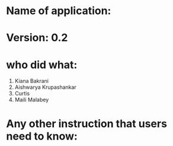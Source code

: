 # Name of application: 
# Version: 0.2

# who did what:
1. Kiana Bakrani
2. Aishwarya Krupashankar 
3. Curtis 
3. Maili Malabey


# Any other instruction that users need to know:






